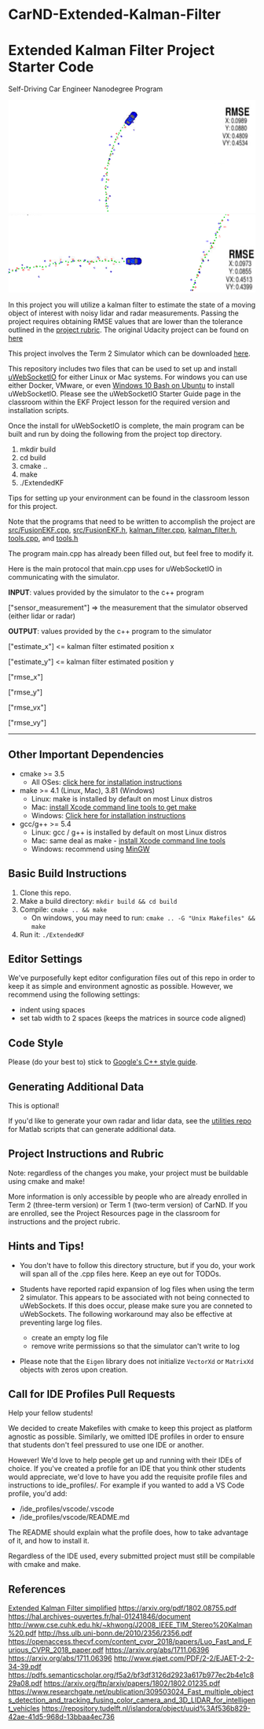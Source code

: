 # CarND-Extended-Kalman-Filter

[//]: # (Image References)
[image1]: ./images/img11.png "Image 1"
[image2]: ./images/img2.png "Image 2"

# Extended Kalman Filter Project Starter Code
Self-Driving Car Engineer Nanodegree Program

![alt text][image1]
![alt text][image2]

In this project you will utilize a kalman filter to estimate the state of a moving object of interest with noisy lidar and radar measurements. Passing the project requires obtaining RMSE values that are lower than the tolerance outlined in the [project rubric](https://review.udacity.com/#!/rubrics/748/view). The original Udacity project can be found on [here](https://github.com/udacity/CarND-Extended-Kalman-Filter-Project)

This project involves the Term 2 Simulator which can be downloaded [here](https://github.com/udacity/self-driving-car-sim/releases).

This repository includes two files that can be used to set up and install [uWebSocketIO](https://github.com/uWebSockets/uWebSockets) for either Linux or Mac systems. For windows you can use either Docker, VMware, or even [Windows 10 Bash on Ubuntu](https://www.howtogeek.com/249966/how-to-install-and-use-the-linux-bash-shell-on-windows-10/) to install uWebSocketIO. Please see the uWebSocketIO Starter Guide page in the classroom within the EKF Project lesson for the required version and installation scripts.

Once the install for uWebSocketIO is complete, the main program can be built and run by doing the following from the project top directory.

1. mkdir build
2. cd build
3. cmake ..
4. make
5. ./ExtendedKF

Tips for setting up your environment can be found in the classroom lesson for this project.

Note that the programs that need to be written to accomplish the project are [src/FusionEKF.cpp](./src/FusionEKF.cpp), [src/FusionEKF.h](./src/FusionEKF.h), [kalman_filter.cpp](./src/kalman_filter.cpp), [kalman_filter.h](./src/kalman_filter.h), [tools.cpp](./src/tools.cpp), and [tools.h](./src/tools.h)

The program main.cpp has already been filled out, but feel free to modify it.

Here is the main protocol that main.cpp uses for uWebSocketIO in communicating with the simulator.


**INPUT**: values provided by the simulator to the c++ program

["sensor_measurement"] => the measurement that the simulator observed (either lidar or radar)


**OUTPUT**: values provided by the c++ program to the simulator

["estimate_x"] <= kalman filter estimated position x

["estimate_y"] <= kalman filter estimated position y

["rmse_x"]

["rmse_y"]

["rmse_vx"]

["rmse_vy"]

---

## Other Important Dependencies

* cmake >= 3.5
  * All OSes: [click here for installation instructions](https://cmake.org/install/)
* make >= 4.1 (Linux, Mac), 3.81 (Windows)
  * Linux: make is installed by default on most Linux distros
  * Mac: [install Xcode command line tools to get make](https://developer.apple.com/xcode/features/)
  * Windows: [Click here for installation instructions](http://gnuwin32.sourceforge.net/packages/make.htm)
* gcc/g++ >= 5.4
  * Linux: gcc / g++ is installed by default on most Linux distros
  * Mac: same deal as make - [install Xcode command line tools](https://developer.apple.com/xcode/features/)
  * Windows: recommend using [MinGW](http://www.mingw.org/)

## Basic Build Instructions

1. Clone this repo.
2. Make a build directory: `mkdir build && cd build`
3. Compile: `cmake .. && make` 
   * On windows, you may need to run: `cmake .. -G "Unix Makefiles" && make`
4. Run it: `./ExtendedKF `

## Editor Settings

We've purposefully kept editor configuration files out of this repo in order to
keep it as simple and environment agnostic as possible. However, we recommend
using the following settings:

* indent using spaces
* set tab width to 2 spaces (keeps the matrices in source code aligned)

## Code Style

Please (do your best to) stick to [Google's C++ style guide](https://google.github.io/styleguide/cppguide.html).

## Generating Additional Data

This is optional!

If you'd like to generate your own radar and lidar data, see the
[utilities repo](https://github.com/udacity/CarND-Mercedes-SF-Utilities) for
Matlab scripts that can generate additional data.

## Project Instructions and Rubric

Note: regardless of the changes you make, your project must be buildable using
cmake and make!

More information is only accessible by people who are already enrolled in Term 2 (three-term version) or Term 1 (two-term version)
of CarND. If you are enrolled, see the Project Resources page in the classroom
for instructions and the project rubric.

## Hints and Tips!

* You don't have to follow this directory structure, but if you do, your work
  will span all of the .cpp files here. Keep an eye out for TODOs.
* Students have reported rapid expansion of log files when using the term 2 simulator.  This appears to be associated with not being connected to uWebSockets.  If this does occur,  please make sure you are conneted to uWebSockets. The following workaround may also be effective at preventing large log files.

    + create an empty log file
    + remove write permissions so that the simulator can't write to log
 * Please note that the ```Eigen``` library does not initialize ```VectorXd``` or ```MatrixXd``` objects with zeros upon creation.

## Call for IDE Profiles Pull Requests

Help your fellow students!

We decided to create Makefiles with cmake to keep this project as platform
agnostic as possible. Similarly, we omitted IDE profiles in order to ensure
that students don't feel pressured to use one IDE or another.

However! We'd love to help people get up and running with their IDEs of choice.
If you've created a profile for an IDE that you think other students would
appreciate, we'd love to have you add the requisite profile files and
instructions to ide_profiles/. For example if you wanted to add a VS Code
profile, you'd add:

* /ide_profiles/vscode/.vscode
* /ide_profiles/vscode/README.md

The README should explain what the profile does, how to take advantage of it,
and how to install it.

Regardless of the IDE used, every submitted project must
still be compilable with cmake and make.

## References
[Extended Kalman Filter simplified](https://medium.com/intro-to-artificial-intelligence/extended-kalman-filter-simplified-udacitys-self-driving-car-nanodegree-46d952fce7a3)
https://arxiv.org/pdf/1802.08755.pdf
https://hal.archives-ouvertes.fr/hal-01241846/document
http://www.cse.cuhk.edu.hk/~khwong/J2008_IEEE_TIM_Stereo%20Kalman%20.pdf
http://hss.ulb.uni-bonn.de/2010/2356/2356.pdf
https://openaccess.thecvf.com/content_cvpr_2018/papers/Luo_Fast_and_Furious_CVPR_2018_paper.pdf
https://arxiv.org/abs/1711.06396
https://arxiv.org/abs/1711.06396
http://www.ejaet.com/PDF/2-2/EJAET-2-2-34-39.pdf
https://pdfs.semanticscholar.org/f5a2/bf3df3126d2923a617b977ec2b4e1c829a08.pdf
https://arxiv.org/ftp/arxiv/papers/1802/1802.01235.pdf
https://www.researchgate.net/publication/309503024_Fast_multiple_objects_detection_and_tracking_fusing_color_camera_and_3D_LIDAR_for_intelligent_vehicles
https://repository.tudelft.nl/islandora/object/uuid%3Af536b829-42ae-41d5-968d-13bbaa4ec736

